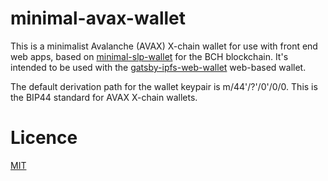 # minimal-avax-wallet

This is a minimalist Avalanche (AVAX) X-chain wallet for use with front end web apps, based on [minimal-slp-wallet](https://github.com/Permissionless-Software-Foundation/minimal-slp-wallet) for the BCH blockchain. It's intended to be used with the [gatsby-ipfs-web-wallet](https://github.com/Permissionless-Software-Foundation/gatsby-ipfs-web-wallet) web-based wallet.

The default derivation path for the wallet keypair is m/44'/?'/0'/0/0. This is the BIP44 standard for AVAX X-chain wallets.

# Licence

[MIT](LICENSE.md)
